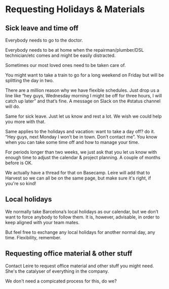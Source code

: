# Requesting Holidays & Materials

## Sick leave and time off

Everybody needs to go to the doctor. 

Everybody needs to be at home when the repairman/plumber/DSL technician/etc comes and might be easily distracted.

Sometimes our most loved ones need to be taken care of.

You might want to take a train to go for a long weekend on Friday but will be splitting the day in two.

There are a million reason why we have flexible schedules. Just drop us a line like “hey guys, Wednesday morning I might be off for three hours, I will catch up later” and that’s fine. A message on Slack on the #status channel will do.

Same for sick leave. Just let us know and rest a lot. We wish we could help you more with that.

Same applies to the holidays and vacation: want to take a day off? do it. “Hey guys, next Monday I won’t be in town. Don’t contact me”. You know when you can take some time off and how to manage your time.

For periods longer than two weeks, we just ask that you let us know with enough time to adjust the calendar & project planning. A couple of months before is OK.

We actually have a thread for that on Basecamp. Leire will add that to Harvest so we can all be on the same page, but make sure it's right, if you're so kind!

## Local holidays

We normally take Barcelona’s local holidays as our calendar, but we don’t want to force anybody to follow them. It is, however, advisable, in order to keep aligned with your team mates.

But feel free to exchange any local holidays for another normal day, any time. Flexibility, remember.

## Requesting office material & other stuff

Contact Leire to request office material and other stuff you might need. She's the catalyser of everything in the company.

We don't need a compicated process for this, do we?